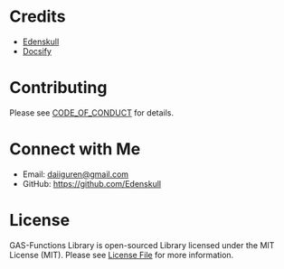 # Credits

*   [Edenskull](https://github.com/Edenskull)
*   [Docsify](https://docsify.js.org/#/)

# Contributing

Please see [CODE_OF_CONDUCT](https://github.com/Edenskull/GAS-FunctionsLibrary/blob/main/CODE_OF_CONDUCT.md) for details.

# Connect with Me

*   Email: daiiguren@gmail.com
*   GitHub: https://github.com/Edenskull

# License

GAS-Functions Library is open-sourced Library licensed under the MIT License (MIT). Please see [License File](https://github.com/Edenskull/GAS-FunctionsLibrary/blob/main/LICENSE) for more information.
